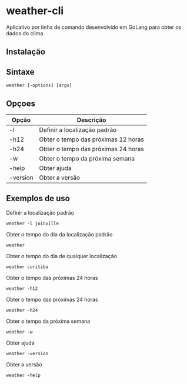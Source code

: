 # weather-cli

Aplicativo por linha de comando  desenvolvido em GoLang para obter os dados do clima

## Instalação

## Sintaxe

```
weather [-options] [args]
```

## Opçoes

| Opção | Descrição |
|-------|-----------|
|   -l    |   Definir a localização padrão        |
|   -h12   |     Obter o tempo das próximas 12 horas      |
|   -h24   |     Obter o tempo das próximas 24 horas      |
|   -w   |     Obter o tempo da próxima semana      |
|   -help   |     Obter ajuda      |
|   -version   |     Obter a versão      |

## Exemplos de uso

Definir a localização padrão

```
weather -l joinville
```

Obter o tempo do dia da localização padrão
```
weather
```

Obter o tempo do dia de qualquer localização
```
weather curitiba
```

Obter o tempo das próximas 24 horas
```
weather -h12
```

Obter o tempo das próximas 24 horas
```
weather -h24
```

Obter o tempo da próxima semana
```
weather -w
```

Obter ajuda
```
weather -version
```

Obter a versão
```
weather -help
```

